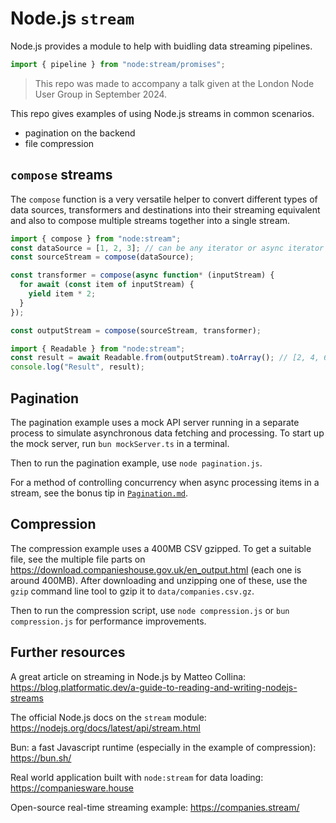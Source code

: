 # Node.js `stream`

Node.js provides a module to help with buidling data streaming pipelines.

```js
import { pipeline } from "node:stream/promises";
```

> This repo was made to accompany a talk given at the London Node User Group in September 2024.

This repo gives examples of using Node.js streams in common scenarios.

- pagination on the backend
- file compression

## `compose` streams

The `compose` function is a very versatile helper to convert different types of data sources, transformers and destinations into their streaming equivalent and also to compose multiple streams together into a single stream.

```js
import { compose } from "node:stream";
const dataSource = [1, 2, 3]; // can be any iterator or async iterator / iterable
const sourceStream = compose(dataSource);

const transformer = compose(async function* (inputStream) {
  for await (const item of inputStream) {
    yield item * 2;
  }
});

const outputStream = compose(sourceStream, transformer);

import { Readable } from "node:stream";
const result = await Readable.from(outputStream).toArray(); // [2, 4, 6]
console.log("Result", result);
```

## Pagination

The pagination example uses a mock API server running in a separate process to simulate asynchronous data fetching and processing. To start up the mock server, run `bun mockServer.ts` in a terminal.

Then to run the pagination example, use `node pagination.js`.

For a method of controlling concurrency when async processing items in a stream, see the bonus tip in [`Pagination.md`](./Pagination.md#bonus-tip).

## Compression

The compression example uses a 400MB CSV gzipped. To get a suitable file, see the multiple file parts on https://download.companieshouse.gov.uk/en_output.html (each one is around 400MB). After downloading and unzipping one of these, use the `gzip` command line tool to gzip it to `data/companies.csv.gz`.

Then to run the compression script, use `node compression.js` or `bun compression.js` for performance improvements.

## Further resources

A great article on streaming in Node.js by Matteo Collina:
https://blog.platformatic.dev/a-guide-to-reading-and-writing-nodejs-streams

The official Node.js docs on the `stream` module:
https://nodejs.org/docs/latest/api/stream.html

Bun: a fast Javascript runtime (especially in the example of compression):
https://bun.sh/

Real world application built with `node:stream` for data loading:
https://companiesware.house

Open-source real-time streaming example:
https://companies.stream/
